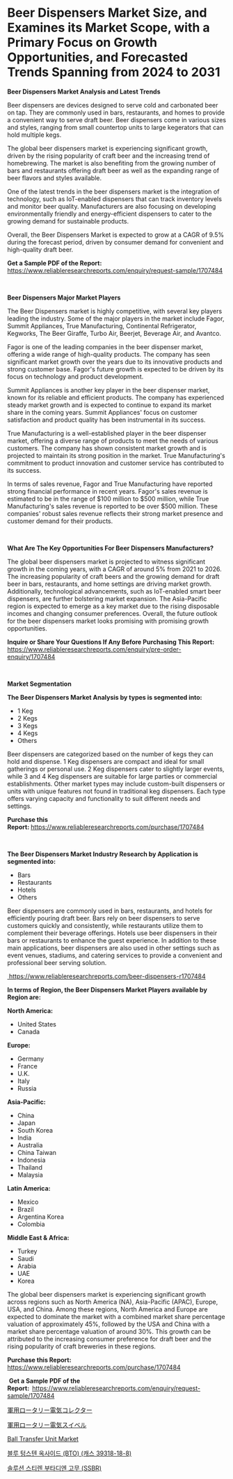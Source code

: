 <p><h1>Beer Dispensers Market Size, and Examines its Market Scope, with a Primary Focus on Growth Opportunities, and Forecasted Trends Spanning from 2024 to 2031</h1></p><p><strong>Beer Dispensers Market Analysis and Latest Trends</strong></p>
<p><p>Beer dispensers are devices designed to serve cold and carbonated beer on tap. They are commonly used in bars, restaurants, and homes to provide a convenient way to serve draft beer. Beer dispensers come in various sizes and styles, ranging from small countertop units to large kegerators that can hold multiple kegs.</p><p>The global beer dispensers market is experiencing significant growth, driven by the rising popularity of craft beer and the increasing trend of homebrewing. The market is also benefiting from the growing number of bars and restaurants offering draft beer as well as the expanding range of beer flavors and styles available.</p><p>One of the latest trends in the beer dispensers market is the integration of technology, such as IoT-enabled dispensers that can track inventory levels and monitor beer quality. Manufacturers are also focusing on developing environmentally friendly and energy-efficient dispensers to cater to the growing demand for sustainable products.</p><p>Overall, the Beer Dispensers Market is expected to grow at a CAGR of 9.5% during the forecast period, driven by consumer demand for convenient and high-quality draft beer.</p></p>
<p><strong>Get a Sample PDF of the Report:&nbsp;</strong> <a href="https://www.reliableresearchreports.com/enquiry/request-sample/1707484">https://www.reliableresearchreports.com/enquiry/request-sample/1707484</a></p>
<p>&nbsp;</p>
<p><strong>Beer Dispensers Major Market Players</strong></p>
<p><p>The Beer Dispensers market is highly competitive, with several key players leading the industry. Some of the major players in the market include Fagor, Summit Appliances, True Manufacturing, Continental Refrigerator, Kegworks, The Beer Giraffe, Turbo Air, Beerjet, Beverage Air, and Avantco.</p><p>Fagor is one of the leading companies in the beer dispenser market, offering a wide range of high-quality products. The company has seen significant market growth over the years due to its innovative products and strong customer base. Fagor's future growth is expected to be driven by its focus on technology and product development.</p><p>Summit Appliances is another key player in the beer dispenser market, known for its reliable and efficient products. The company has experienced steady market growth and is expected to continue to expand its market share in the coming years. Summit Appliances' focus on customer satisfaction and product quality has been instrumental in its success.</p><p>True Manufacturing is a well-established player in the beer dispenser market, offering a diverse range of products to meet the needs of various customers. The company has shown consistent market growth and is projected to maintain its strong position in the market. True Manufacturing's commitment to product innovation and customer service has contributed to its success.</p><p>In terms of sales revenue, Fagor and True Manufacturing have reported strong financial performance in recent years. Fagor's sales revenue is estimated to be in the range of $100 million to $500 million, while True Manufacturing's sales revenue is reported to be over $500 million. These companies' robust sales revenue reflects their strong market presence and customer demand for their products.</p></p>
<p>&nbsp;</p>
<p><strong>What Are The Key Opportunities For Beer Dispensers Manufacturers?</strong></p>
<p><p>The global beer dispensers market is projected to witness significant growth in the coming years, with a CAGR of around 5% from 2021 to 2026. The increasing popularity of craft beers and the growing demand for draft beer in bars, restaurants, and home settings are driving market growth. Additionally, technological advancements, such as IoT-enabled smart beer dispensers, are further bolstering market expansion. The Asia-Pacific region is expected to emerge as a key market due to the rising disposable incomes and changing consumer preferences. Overall, the future outlook for the beer dispensers market looks promising with promising growth opportunities.</p></p>
<p><strong>Inquire or Share Your Questions If Any Before Purchasing This Report:</strong> <a href="https://www.reliableresearchreports.com/enquiry/pre-order-enquiry/1707484">https://www.reliableresearchreports.com/enquiry/pre-order-enquiry/1707484</a></p>
<p>&nbsp;</p>
<p><strong>Market Segmentation</strong></p>
<p><strong>The Beer Dispensers Market Analysis by types is segmented into:</strong></p>
<p><ul><li>1 Keg</li><li>2 Kegs</li><li>3 Kegs</li><li>4 Kegs</li><li>Others</li></ul></p>
<p><p>Beer dispensers are categorized based on the number of kegs they can hold and dispense. 1 Keg dispensers are compact and ideal for small gatherings or personal use. 2 Keg dispensers cater to slightly larger events, while 3 and 4 Keg dispensers are suitable for large parties or commercial establishments. Other market types may include custom-built dispensers or units with unique features not found in traditional keg dispensers. Each type offers varying capacity and functionality to suit different needs and settings.</p></p>
<p><strong>Purchase this Report:&nbsp;</strong><a href="https://www.reliableresearchreports.com/purchase/1707484">https://www.reliableresearchreports.com/purchase/1707484</a></p>
<p>&nbsp;</p>
<p><strong>The Beer Dispensers Market Industry Research by Application is segmented into:</strong></p>
<p><ul><li>Bars</li><li>Restaurants</li><li>Hotels</li><li>Others</li></ul></p>
<p><p>Beer dispensers are commonly used in bars, restaurants, and hotels for efficiently pouring draft beer. Bars rely on beer dispensers to serve customers quickly and consistently, while restaurants utilize them to complement their beverage offerings. Hotels use beer dispensers in their bars or restaurants to enhance the guest experience. In addition to these main applications, beer dispensers are also used in other settings such as event venues, stadiums, and catering services to provide a convenient and professional beer serving solution.</p></p>
<p><a href="https://www.reliableresearchreports.com/beer-dispensers-r1707484">&nbsp;https://www.reliableresearchreports.com/beer-dispensers-r1707484</a></p>
<p><strong>In terms of Region, the Beer Dispensers Market Players available by Region are:</strong></p>
<p>
    <p> <strong> North America: </strong>
        <ul>
            <li>United States</li>
            <li>Canada</li>
        </ul>
        </p> 
    <p> <strong> Europe: </strong>
        <ul>
            <li>Germany</li>
            <li>France</li>
            <li>U.K.</li>
            <li>Italy</li>
            <li>Russia</li>
        </ul>
        </p> 
    <p> <strong> Asia-Pacific: </strong>
        <ul>
            <li>China</li>
            <li>Japan</li>
            <li>South Korea</li>
            <li>India</li>
            <li>Australia</li>
            <li>China Taiwan</li>
            <li>Indonesia</li>
            <li>Thailand</li>
            <li>Malaysia</li>
        </ul>
        </p> 
    <p> <strong> Latin America: </strong>
        <ul>
            <li>Mexico</li>
            <li>Brazil</li>
            <li>Argentina Korea</li>
            <li>Colombia</li>
        </ul>
        </p> 
    <p> <strong> Middle East & Africa: </strong>
        <ul>
            <li>Turkey</li>
            <li>Saudi</li>
            <li>Arabia</li>
            <li>UAE</li>
            <li>Korea</li>
        </ul>
    </p>
    </p>
<p><p>The global beer dispensers market is experiencing significant growth across regions such as North America (NA), Asia-Pacific (APAC), Europe, USA, and China. Among these regions, North America and Europe are expected to dominate the market with a combined market share percentage valuation of approximately 45%, followed by the USA and China with a market share percentage valuation of around 30%. This growth can be attributed to the increasing consumer preference for draft beer and the rising popularity of craft breweries in these regions.</p></p>
<p><strong>Purchase this Report: </strong><a href="https://www.reliableresearchreports.com/purchase/1707484">https://www.reliableresearchreports.com/purchase/1707484</a></p>
<p>&nbsp;<strong>Get a Sample PDF of the Report:&nbsp;&nbsp;</strong><a href="https://www.reliableresearchreports.com/enquiry/request-sample/1707484">https://www.reliableresearchreports.com/enquiry/request-sample/1707484</a></p>
<p><strong></strong></p>
<p><p><a href="https://github.com/alyle7648/Market-Research-Report-List-1/blob/main/7488993103324.md">軍用ロータリー電気コレクター</a></p><p><a href="https://github.com/SantosDicki04/Market-Research-Report-List-1/blob/main/9788466103323.md">軍用ロータリー電気スイベル</a></p><p><a href="https://github.com/biheemgalvinlouises6hokrh3h/Market-Research-Report-List-2/blob/main/ball-transfer-unit-market.md">Ball Transfer Unit Market</a></p><p><a href="https://github.com/bbbexter1/Market-Research-Report-List-1/blob/main/170594496790.md">블루 텅스텐 옥사이드 (BTO) (캐스 39318-18-8)</a></p><p><a href="https://github.com/widodosean92/Market-Research-Report-List-1/blob/main/128992096789.md">솔루션 스티렌 부타디엔 고무 (SSBR)</a></p></p>